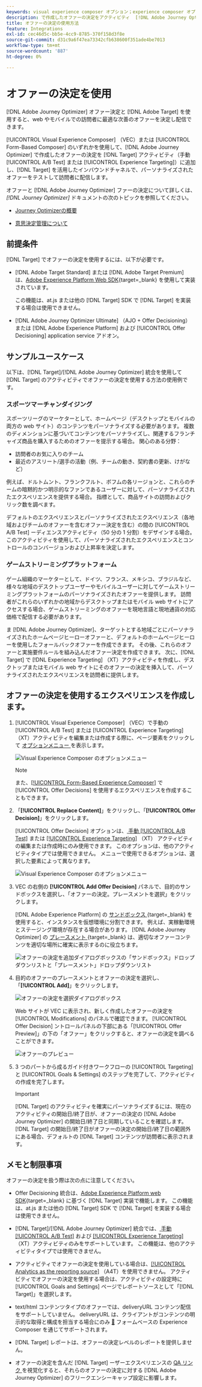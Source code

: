 ```yaml
---
keywords: visual experience composer オプション；experience composer オプション；エクスペリエンスオプション；オファー決定；offer decisioning;ajo;journey optimizer
description: で作成したオファーの決定をアクティビティ  [!DNL Adobe Journey Optimizer]  追加する方法を説明します。
title: オファーの決定の使用方法
feature: Integrations
exl-id: cec46d5c-bb5e-4cc9-8785-370f158d3f8e
source-git-commit: d31c9a6f47ea73342cfb638600f351ade4be7013
workflow-type: tm+mt
source-wordcount: '887'
ht-degree: 0%

---
```


# オファーの決定を使用

[!DNL Adobe Journey Optimizer] オファー決定と [!DNL Adobe Target] を使用すると、web やモバイルでの訪問者に最適な次善のオファーを決定し配信できます。

[!UICONTROL Visual Experience Composer] （VEC）または [!UICONTROL Form-Based Composer] のいずれかを使用して、[!DNL Adobe Journey Optimizer] で作成したオファーの決定を [!DNL Target] アクティビティ（手動 [!UICONTROL A/B Test] または [!UICONTROL Experience Targeting]）に追加し、[!DNL Target] を活用したインバウンドチャネルで、パーソナライズされたオファーをテストして訪問者に配信します。

オファーと [!DNL Adobe Journey Optimizer] ファーの決定について詳しくは、*[!DNL Journey Optimizer]* ドキュメントの次のトピックを参照してください。

* [Journey Optimizerの概要 ](https://experienceleague.adobe.com/docs/journey-optimizer/using/get-started/get-started.html?lang=ja)

* [ 意思決定管理について ](https://experienceleague.adobe.com/docs/journey-optimizer/using/offer-decisioning/get-started-decision/starting-offer-decisioning.html?lang=ja)

## 前提条件

[!DNL Target] でオファーの決定を使用するには、以下が必要です。

* [!DNL Adobe Target Standard] または [!DNL Adobe Target Premium] は、[Adobe Experience Platform Web SDK](https://experienceleague.adobe.com/docs/target-dev/developer/client-side/aep-web-sdk.html?lang=ja){target=_blank} を使用して実装されています。

  この機能は、at.js または他の [!DNL Target] SDK で [!DNL Target] を実装する場合は使用できません。

* [!DNL Adobe Journey Optimizer Ultimate] （AJO + Offer Decisioning）または [!DNL Adobe Experience Platform] および [!UICONTROL Offer Decisioning] application service アドオン。

## サンプルユースケース

以下は、[!DNL Target]/[!DNL Adobe Journey Optimizer] 統合を使用して [!DNL Target] のアクティビティでオファーの決定を使用する方法の使用例です。

### スポーツマーチャンダイジング

スポーツリーグのマーケターとして、ホームページ（デスクトップとモバイルの両方の web サイト）のコンテンツをパーソナライズする必要があります。 複数のディメンションに基づいてコンテンツをパーソナライズし、関連するフランチャイズ商品を購入するためのオファーを提示する場合。 関心のある分野：

* 訪問者のお気に入りのチーム
* 最近のアスリート/選手の活動（例、チームの動き、契約書の更新、けがなど）

例えば、ドルトムント、フランクフルト、ボフムの各リージョンと、これらのチームの暗黙的かつ明示的なファンであるユーザーに対して、パーソナライズされたエクスペリエンスを提供する場合。 指標として、商品サイトの訪問およびクリック数を調べます。

デフォルトのエクスペリエンスとパーソナライズされたエクスペリエンス（各地域およびチームのオファーを含むオファー決定を含む）の間の [!UICONTROL A/B Test] ーディエンスアクティビティ（50 分の 1 分割）をデザインする場合。 このアクティビティを使用して、パーソナライズされたエクスペリエンスとコントロールのコンバージョンおよび上昇率を決定します。

### ゲームストリーミングプラットフォーム

ゲーム組織のマーケターとして、ドイツ、フランス、メキシコ、ブラジルなど、様々な地域のデスクトップユーザーやモバイルユーザーに対してゲームストリーミングプラットフォームのパーソナライズされたオファーを提供します。 訪問者がこれらのいずれかの地域からデスクトップまたはモバイル web サイトにアクセスする場合、ゲームストリーミングのオファーを現地言語と現地通貨の対応価格で配信する必要があります。

ま [!DNL Adobe Journey Optimizer]、ターゲットとする地域ごとにパーソナライズされたホームページヒーローオファーと、デフォルトのホームページヒーローを使用したフォールバックオファーを作成できます。 その後、これらのオファーと実施要件ルールを組み込んだオファー決定を作成できます。 次に、[!DNL Target] で [!DNL Experience Targeting] （XT）アクティビティを作成し、デスクトップまたはモバイル web サイトにそのオファーの決定を挿入して、パーソナライズされたエクスペリエンスを訪問者に提供します。

## オファーの決定を使用するエクスペリエンスを作成します。

1. [!UICONTROL Visual Experience Composer] （VEC）で手動の [!UICONTROL A/B Test] または [!UICONTROL Experience Targeting] （XT）アクティビティを編集または作成する際に、ページ要素をクリックして [ オプションメニュー ](/help/main/c-experiences/c-visual-experience-composer/viztarget-options.md) を表示します。

   ![Visual Experience Composer のオプションメニュー ](assets/options-menu1.png)

   >[!NOTE]
   >
   >また、[[!UICONTROL Form-Based Experience Composer]](/help/main/c-experiences/form-experience-composer.md) で [!UICONTROL Offer Decisions] を使用するエクスペリエンスを作成することもできます。

1. 「**[!UICONTROL Replace Content]**」をクリックし、「**[!UICONTROL Offer Decision]**」をクリックします。

   [!UICONTROL Offer Decision] オプションは、[ 手動 [!UICONTROL A/B Test]](/help/main/c-activities/t-test-ab/test-ab.md#types) または [[!UICONTROL Experience Targeting]](/help/main/c-activities/t-experience-target/experience-target.md) （XT） アクティビティの編集または作成時にのみ使用できます。 このオプションは、他のアクティビティタイプでは使用できません。 メニューで使用できるオプションは、選択した要素によって異なります。

   ![Visual Experience Composer のオプションメニュー ](assets/options-menu.png)

1. VEC の右側の **[!UICONTROL Add Offer Decision]** パネルで、目的のサンドボックスを選択し、「オファーの決定。プレースメントを選択」をクリックします。

   [!DNL Adobe Experience Platform] の [ サンドボックス ](https://experienceleague.adobe.com/docs/experience-platform/sandbox/ui/overview.html?lang=ja){target=_blank} を使用すると、インスタンスを仮想環境に分割できます。 例えば、実稼動環境とステージング環境が存在する場合があります。 [!DNL Adobe Journey Optimizer] の [ プレースメント ](https://experienceleague.adobe.com/docs/journey-optimizer/using/offer-decisioning/create-components/creating-placements.html?lang=ja){target=_blank} は、適切なオファーコンテンツを適切な場所に確実に表示するのに役立ちます。

   ![ オファーの決定を追加ダイアログボックスの「サンドボックス」ドロップダウンリストと「プレースメント」ドロップダウンリスト ](/help/main/c-integrating-target-with-mac/ajo/assets/sandbox-placement.png)

1. 目的のオファーのプレースメントとオファーの決定を選択し、「**[!UICONTROL Add]**」をクリックします。

   ![ オファーの決定を選択ダイアログボックス ](/help/main/c-integrating-target-with-mac/ajo/assets/select-offer-decision.png)

   Web サイトが VEC に表示され、新しく作成したオファーの決定を [!UICONTROL Modifications] のパネルで確認できます。 [!UICONTROL Offer Decision] ントロールパネルの下部にある「[!UICONTROL Offer Preview]」の下の「オファー」をクリックすると、オファーの決定を調べることができます。

   <!--You can examine the various offers contained in the offer by clicking the appropriate icon at the bottom of the [!UICONTROL Offer Preview] dialog box, including the fallback offer. A fallback offer is the default offer displayed when a visitor is not eligible for any of the personalized offers in the collection.-->

   ![ オファーのプレビュー ](assets/offer-preview2.png)

1. 3 つのパートから成るガイド付きワークフローの [!UICONTROL Targeting] と [!UICONTROL Goals & Settings] のステップを完了して、アクティビティの作成を完了します。

   >[!IMPORTANT]
   >
   >[!DNL Target] のアクティビティを確実にパーソナライズするには、現在のアクティビティの開始日/終了日が、オファーの決定の [!DNL Adobe Journey Optimizer] の開始日/終了日と同期していることを確認します。 [!DNL Target] の開始日/終了日がオファーの決定の開始日/終了日の範囲外にある場合、デフォルトの [!DNL Target] コンテンツが訪問者に表示されます。

## メモと制限事項

オファーの決定を扱う際は次の点に注意してください。

* Offer Decisioning 統合は、[Adobe Experience Platform web SDK](https://experienceleague.adobe.com/docs/target-dev/developer/client-side/aep-web-sdk.html?lang=ja){target=_blank} に基づく [!DNL Target] 実装で機能します。 この機能は、at.js または他の [!DNL Target] SDK で [!DNL Target] を実装する場合は使用できません。

* [!DNL Target]/[!DNL Adobe Journey Optimizer] 統合では、[ 手動 [!UICONTROL A/B Test]](/help/main/c-activities/t-test-ab/test-ab.md#types) および [[!UICONTROL Experience Targeting]](/help/main/c-activities/t-experience-target/experience-target.md) （XT）アクティビティのみをサポートしています。 この機能は、他のアクティビティタイプでは使用できません。

* アクティビティでオファーの決定を使用している場合は、[[!UICONTROL Analytics as the reporting source]](/help/main/c-integrating-target-with-mac/a4t/a4t.md) （A4T）を使用できません。 アクティビティでオファーの決定を使用する場合は、アクティビティの設定時に [!UICONTROL Goals and Settings] ページでレポートソースとして「[!DNL Target]」を選択します。

* text/html コンテンツタイプのオファーでは、deliveryURL コンテンツ配信をサポートしていません。 deliveryURL は、クライアントがコンテンツの明示的な取得と構成を担当する場合にのみ [&#128279;](/help/main/c-experiences/form-experience-composer.md) フォームベースの Experience Composer を通じてサポートされます。

* [!DNL Target] レポートは、オファーの決定レベルのレポートを提供しません。

* オファーの決定を含んだ [!DNL Target] ーザーエクスペリエンスの [QA リンク ](/help/main/c-activities/c-activity-qa/activity-qa.md) を視覚化すると、それらのオファーの決定に対する [!DNL Adobe Journey Optimizer] のフリークエンシーキャップ設定に影響します。
